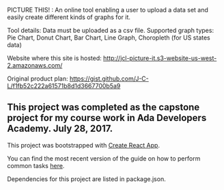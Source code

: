 

PICTURE THIS! :  An online tool enabling a user to upload a data set and easily create different kinds of graphs for it.

Tool details:
Data must be uploaded as a csv file.
Supported graph types: Pie Chart, Donut Chart, Bar Chart, Line Graph, Choropleth (for US states data)

Website where this site is hosted:
http://jcl-picture-it.s3-website-us-west-2.amazonaws.com/

Original product plan: https://gist.github.com/J-C-L/f1fb52c222a61571b8d1d3667700b5a9

This project was completed as the capstone project for my course work in Ada Developers Academy. July 28, 2017.
-------------------------------------


This project was bootstrapped with [Create React App](https://github.com/facebookincubator/create-react-app).

You can find the most recent version of the guide on how to perform common tasks [here](https://github.com/facebookincubator/create-react-app/blob/master/packages/react-scripts/template/README.md).

Dependencies for this project are listed in package.json.
